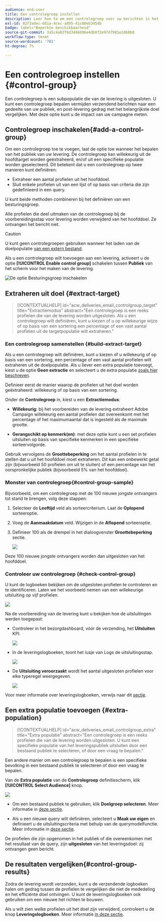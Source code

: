 ```yaml
---
audience: end-user
title: Een controlegroep instellen
description: Leer hoe te om een controlegroep voor uw berichten in het Web UI van de Campagne te plaatsen
exl-id: 02f3adec-681a-4cec-a895-41c80eb345db
badge: label="Beperkte beschikbaarheid"
source-git-commit: 3a5c4a02f6d3d46696e4db0f2e97d7981e2d68b0
workflow-type: tm+mt
source-wordcount: '781'
ht-degree: 7%

---
```


# Een controlegroep instellen {#control-group}

Een controlegroep is een subpopulatie die van de levering is uitgesloten. U kunt een controlegroep bepalen vermijden verzendend berichten naar een gedeelte van uw publiek, en post-levering gedrag met het belangrijkste doel vergelijken. Met deze optie kunt u de impact van uw campagne meten.

## Controlegroep inschakelen{#add-a-control-group}

Om een controlegroep toe te voegen, laat de optie toe wanneer het bepalen van het publiek van uw levering. De controlegroep kan willekeurig uit de hoofdtarget worden geëxtraheerd, en/of uit een specifieke populatie worden geselecteerd. Dit betekent dat u een controlegroep op twee manieren kunt definiëren:

* Extraheer een aantal profielen uit het hoofddoel.
* Sluit enkele profielen uit van een lijst of op basis van criteria die zijn gedefinieerd in een query.

U kunt beide methoden combineren bij het definiëren van een besturingsgroep.

Alle profielen die deel uitmaken van de controlegroep bij de voorbereidingsstap voor levering worden verwijderd van het hoofddoel. Ze ontvangen het bericht niet.

>[!CAUTION]
>
>U kunt geen controlegroepen gebruiken wanneer het laden van de doelpopulatie [van een extern bestand](file-audience.md).

Als u een controlegroep wilt toevoegen aan een levering, activeert u de optie **[!UICONTROL Enable control group]** schakelen tussen **Publiek** van het scherm voor het maken van de levering.

![De optie Besturingsgroep inschakelen](assets/control-group1.png)


## Extraheren uit doel {#extract-target}

>[!CONTEXTUALHELP]
>id="acw_deliveries_email_controlgroup_target"
>title="Extractiemodus"
>abstract="Een controlegroep is een reeks profielen die van de levering worden uitgesloten. Als u een controlegroep wilt definiëren, kunt u kiezen of u op willekeurige wijze of op basis van een sortering een percentage of een vast aantal profielen uit de targetpopulatie wilt extraheren."


### Een controlegroep samenstellen {#build-extract-target}

Als u een controlegroep wilt definiëren, kunt u kiezen of u willekeurig of op basis van een sortering, een percentage of een vast aantal profielen wilt extraheren uit de doelpopulatie. Als u liever een extra populatie toevoegt, kiest u de optie **Geen extractie** en selecteert u de extra populatie [zoals hier beschreven](#extra-population).

Definieer eerst de manier waarop de profielen uit het doel worden geëxtraheerd: willekeurig of op basis van een sortering.

Onder de **Controlegroep** in, kiest u een **Extractiemodus**:

* **Willekeurig**: bij het voorbereiden van de levering extraheert Adobe Campaign willekeurig een aantal profielen dat overeenkomt met het percentage of het maximumaantal dat is ingesteld als de maximale grootte.

* **Gerangschikt op kenmerk(en)**: met deze optie kunt u een set profielen uitsluiten op basis van specifieke kenmerken in een specifieke sorteervolgorde.


Gebruik vervolgens de **Groottebeperking** om het aantal profielen in te stellen dat u uit het hoofddoel moet extraheren. Dit kan een onbewerkt getal zijn (bijvoorbeeld 50 profielen om uit te sluiten) of een percentage van het oorspronkelijke publiek (bijvoorbeeld 5% van het hoofddoel).


### Monster van controlegroep{#control-group-sample}

Bijvoorbeeld, om een controlegroep met de 100 nieuwe jongste ontvangers tot stand te brengen, volg deze stappen:

1. Selecteer de **Leeftijd** veld als sorteercriterium. Laat de **Oplopend** sorteeroptie.
1. Voeg de **Aanmaakdatum** veld. Wijzigen in de **Aflopend** sorteeroptie.
1. Definieer 100 als de drempel in het dialoogvenster **Groottebeperking** sectie.

   ![](assets/control-group2.png)

Deze 100 nieuwe jongste ontvangers worden dan uitgesloten van het hoofddoel.

### Controleer uw controlegroep {#check-control-group}

U kunt de logboeken bekijken om de uitgesloten profielen te controleren en te identificeren. Laten we het voorbeeld nemen van een willekeurige uitsluiting op vijf profielen.

![](assets/control-group4.png)

Na de voorbereiding van de levering kunt u bekijken hoe de uitsluitingen werden toegepast:

* Controleer in het bezorgdashboard, vóór de verzending, het **Uitsluiten** KPI.

  ![](assets/control-group5.png)

* In de leveringslogboeken, toont het lusje van Logs de uitsluitingsstap.

  ![](assets/control-group-sample-logs.png)
<!--

 * The **Exclusion logs** tab displays each profile and the related exclusion **Reason**.

    ![](assets/control-group6.png)
-->

* De **Uitsluiting veroorzaakt** wordt het aantal uitgesloten profielen voor elke typeregel weergegeven.

  ![](assets/control-group7.png)

Voor meer informatie over leveringslogboeken, verwijs naar dit [sectie](../monitor/delivery-logs.md).

## Een extra populatie toevoegen {#extra-population}

>[!CONTEXTUALHELP]
>id="acw_deliveries_email_controlgroup_extra"
>title="Extra populatie"
>abstract="Een controlegroep is een reeks profielen die van de levering worden uitgesloten. U kunt een specifieke populatie van het leveringspubliek uitsluiten door een bestaand publiek te selecteren, of door een vraag te bepalen."

Een andere manier om een controlegroep te bepalen is een specifieke bevolking in een bestaand publiek te selecteren of door een vraag te bepalen.

Van de **Extra populatie** van de **Controlegroep** definitiescherm, klik **[!UICONTROL Select Audience]** knop.

![](assets/control-group3.png)

* Om een bestaand publiek te gebruiken, klik **Doelgroep selecteren**. Meer informatie in [deze sectie](add-audience.md).

* Als u een nieuwe query wilt definiëren, selecteert u **Maak uw eigen** en definieert u de uitsluitingscriteria met behulp van de querymodelfunctie. Meer informatie in [deze sectie](../query/query-modeler-overview.md).

De profielen die zijn opgenomen in het publiek of die overeenkomen met het resultaat van de query, zijn **uitgesloten** van het leveringsdoel: zij ontvangen geen bericht.

## De resultaten vergelijken{#control-group-results}

Zodra de levering wordt verzonden, kunt u de verzendende logboeken halen om gedrag tussen de profielen te vergelijken die niet de mededeling en het efficiënte doel ontvingen. U kunt de leveringslogboeken ook gebruiken om een nieuwe het richten te bouwen.

Als u wilt zien welke profielen uit het doel zijn verwijderd, controleert u de knop **Leveringslogboeken**. Meer informatie [in deze sectie](#check-control-group).


